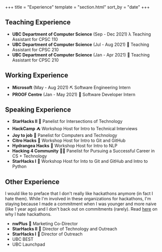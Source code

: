 +++
title = "Experience"
template = "section.html"
sort_by = "date"
+++

## Teaching Experience
- **UBC Department of Computer Science** (Sep - Dec 2021) λ Teaching Assistant for CPSC 110 
- **UBC Department of Computer Science** (Jul - Aug 2021) 👾 Teaching Assistant for CPSC 210
- **UBC Department of Computer Science** (Jan - Apr 2021) 👾 Teaching Assistant for CPSC 210

## Working Experience
- **Microsoft** (May - Aug 2021) ⛏ Software Engineering Intern
- **PROOF Centre** (Jan - May 2021) 🧬 Software Developer Intern

## Speaking Experience
- **StarHacks II** 💫 Panelist for Intersections of Technology
- **HackCamp** ⛺ Workshop Host for Intro to Technical Interviews
- **Joy to job** 💼 Panelist for Computers and Technology 
- **Citro Hacks** 🍋 Workshop Host for Intro to Git and GitHub
- **Hydrangea Hacks** 💮 Workshop Host for Intro to NLP
- **Hacking 4 Community** 👏🏻 Panelist for Pursuing a Successful Career in CS + Technology
- **StarHacks I** 💫 Workshop Host for Into to Git and GitHub and Intro to Python

## Other Experience
I would like to preface that I don't really like hackathons anymore (in fact I hate them). While I'm involved in these organizations for hackathons, I'm staying because I made a commitment when I was younger and more naive (like 1 year ago) and I don't back out on commitments (rarely). Read [here](/blog/hackathons) on why I hate hackathons.
- **nwPlus** 🗻 Marketing Co-Director
- **StarHacks II** 🌃 Director of Technology and Outreach
- **StarHacks I** 🌟 Director of Outreach
- UBC BEST
- UBC Launchpad
